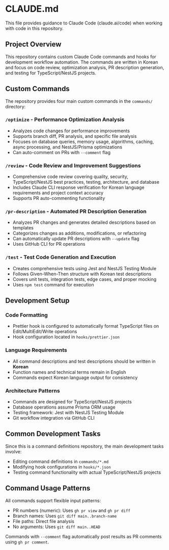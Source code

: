 # CLAUDE.md

This file provides guidance to Claude Code (claude.ai/code) when working with code in this repository.

## Project Overview

This repository contains custom Claude Code commands and hooks for development workflow automation. The commands are written in Korean and focus on code review, optimization analysis, PR description generation, and testing for TypeScript/NestJS projects.

## Custom Commands

The repository provides four main custom commands in the `commands/` directory:

### `/optimize` - Performance Optimization Analysis
- Analyzes code changes for performance improvements
- Supports branch diff, PR analysis, and specific file analysis
- Focuses on database queries, memory usage, algorithms, caching, async processing, and NestJS/Prisma optimizations
- Can auto-comment on PRs with `--comment` flag

### `/review` - Code Review and Improvement Suggestions  
- Comprehensive code review covering quality, security, TypeScript/NestJS best practices, testing, architecture, and database
- Includes Claude CLI response verification for Korean language requirements and project context accuracy
- Supports PR auto-commenting functionality

### `/pr-description` - Automated PR Description Generation
- Analyzes PR changes and generates detailed descriptions based on templates
- Categorizes changes as additions, modifications, or refactoring
- Can automatically update PR descriptions with `--update` flag
- Uses GitHub CLI for PR operations

### `/test` - Test Code Generation and Execution
- Creates comprehensive tests using Jest and NestJS Testing Module
- Follows Given-When-Then structure with Korean test descriptions
- Covers unit tests, integration tests, edge cases, and proper mocking
- Uses `npm test` command for execution

## Development Setup

### Code Formatting
- Prettier hook is configured to automatically format TypeScript files on Edit/MultiEdit/Write operations
- Hook configuration located in `hooks/prettier.json`

### Language Requirements  
- All command descriptions and test descriptions should be written in **Korean**
- Function names and technical terms remain in English
- Commands expect Korean language output for consistency

### Architecture Patterns
- Commands are designed for TypeScript/NestJS projects
- Database operations assume Prisma ORM usage
- Testing framework: Jest with NestJS Testing Module
- Git workflow integration via GitHub CLI

## Common Development Tasks

Since this is a command definitions repository, the main development tasks involve:
- Editing command definitions in `commands/*.md`
- Modifying hook configurations in `hooks/*.json`
- Testing command functionality with actual TypeScript/NestJS projects

## Command Usage Patterns

All commands support flexible input patterns:
- PR numbers (numeric): Uses `gh pr view` and `gh pr diff`
- Branch names: Uses `git diff main..branch-name` 
- File paths: Direct file analysis
- No arguments: Uses `git diff main..HEAD`

Commands with `--comment` flag automatically post results as PR comments using `gh pr comment`.